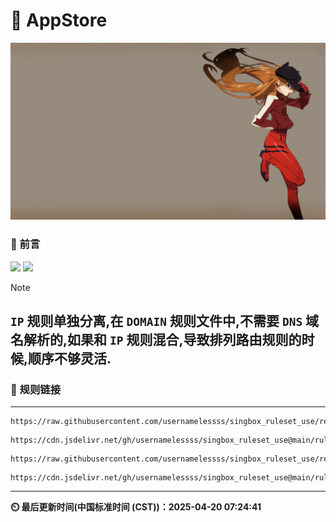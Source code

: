 
# 🧸 AppStore
![](https://raw.githubusercontent.com/usernamelessss/picture-bed/main/images/202504042256831.jpg)
### 📣 前言
![](https://shields.io/badge/-移除重复规则-ff69b4) ![](https://shields.io/badge/-IP&nbsp;规则单独存放不与&nbsp;DOMAIN&nbsp;等混合-green)
> [!NOTE]
**`IP` 规则单独分离,在 `DOMAIN` 规则文件中,不需要 `DNS` 域名解析的,如果和 `IP` 规则混合,导致排列路由规则的时候,顺序不够灵活.**
---

###  🔗 规则链接
---

```url
https://raw.githubusercontent.com/usernamelessss/singbox_ruleset_use/refs/heads/main/rule/AppStore/AppStore_No_IP.json
```

```url
https://cdn.jsdelivr.net/gh/usernamelessss/singbox_ruleset_use@main/rule/AppStore/AppStore_No_IP.json
```

```url
https://raw.githubusercontent.com/usernamelessss/singbox_ruleset_use/refs/heads/main/rule/AppStore/AppStore_No_IP.srs
```

```url
https://cdn.jsdelivr.net/gh/usernamelessss/singbox_ruleset_use@main/rule/AppStore/AppStore_No_IP.srs
```

---
**⏲️ 最后更新时间(中国标准时间 (CST))：2025-04-20 07:24:41**